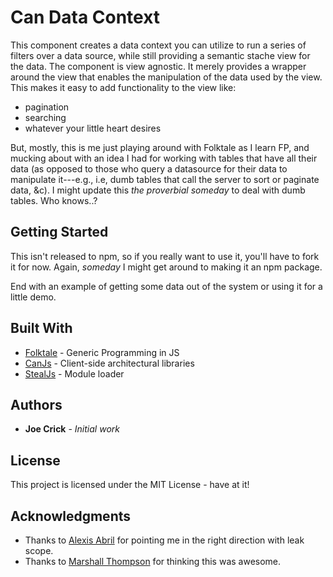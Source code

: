 # Can Data Context

This component creates a data context you can utilize to run a series of filters over a data source, while still
providing a semantic stache view for the data. The component is view agnostic. It merely provides a wrapper around
the view that enables the manipulation of the data used by the view. This makes it easy to add functionality to 
the view like:

 * pagination
 * searching
 * whatever your little heart desires
 
But, mostly, this is me just playing around with Folktale as I learn FP, and mucking about with an idea I had 
for working with tables that have all their data (as opposed to those who query a datasource for their data to 
manipulate it---e.g., i.e, dumb tables that call the server to sort or paginate data, &c). I might update this 
_the proverbial someday_ to deal with dumb tables. Who knows..?

## Getting Started

This isn't released to npm, so if you really want to use it, you'll have to fork it for now. Again, _someday_
I might get around to making it an npm package.


End with an example of getting some data out of the system or using it for a little demo.

## Built With

* [Folktale](http://folktalejs.org/) - Generic Programming in JS
* [CanJs](https://canjs.com/) - Client-side architectural libraries
* [StealJs](https://stealjs.com/) - Module loader

## Authors

* **Joe Crick** - *Initial work* 

## License

This project is licensed under the MIT License - have at it!

## Acknowledgments

* Thanks to [Alexis Abril](https://github.com/alexisabril) for pointing me in the right direction with leak scope.
* Thanks to [Marshall Thompson](https://github.com/marshallswain) for thinking this was awesome.

